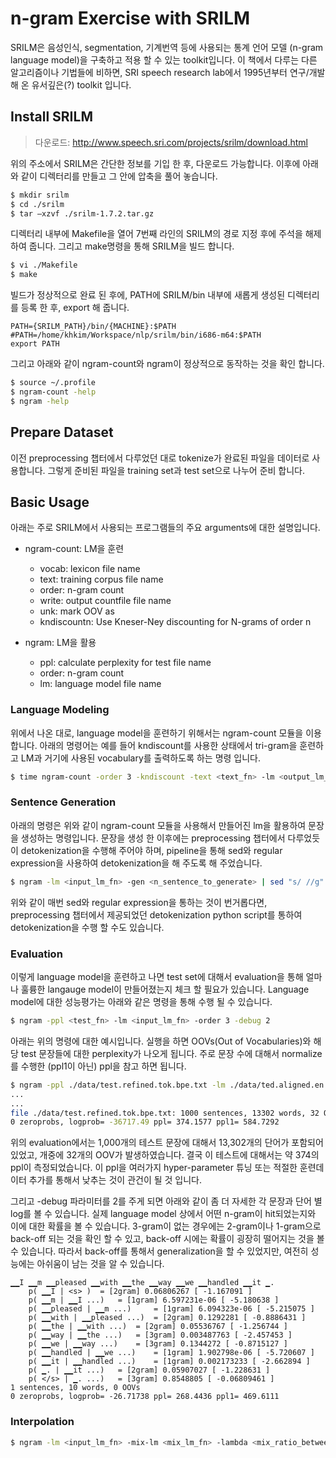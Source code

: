# n-gram Exercise with SRILM

SRILM은 음성인식, segmentation, 기계번역 등에 사용되는 통계 언어 모델 (n-gram language model)을 구축하고 적용 할 수 있는 toolkit입니다. 이 책에서 다루는 다른 알고리즘이나 기법들에 비하면, SRI speech research lab에서 1995년부터 연구/개발 해 온 유서깊은(?) toolkit 입니다.

## Install SRILM

> 다운로드: http://www.speech.sri.com/projects/srilm/download.html

위의 주소에서 SRILM은 간단한 정보를 기입 한 후, 다운로드 가능합니다. 이후에 아래와 같이 디렉터리를 만들고 그 안에 압축을 풀어 놓습니다.

```bash
$ mkdir srilm
$ cd ./srilm
$ tar –xzvf ./srilm-1.7.2.tar.gz
```

디렉터리 내부에 Makefile을 열어 7번째 라인의 SRILM의 경로 지정 후에 주석을 해제 하여 줍니다. 그리고 make명령을 통해 SRILM을 빌드 합니다.

```bash
$ vi ./Makefile
$ make
```

빌드가 정상적으로 완료 된 후에, PATH에 SRILM/bin 내부에 새롭게 생성된 디렉터리를 등록 한 후, export 해 줍니다.

```
PATH={SRILM_PATH}/bin/{MACHINE}:$PATH
#PATH=/home/khkim/Workspace/nlp/srilm/bin/i686-m64:$PATH
export PATH
```

그리고 아래와 같이 ngram-count와 ngram이 정상적으로 동작하는 것을 확인 합니다.

```bash
$ source ~/.profile
$ ngram-count -help
$ ngram -help
```

## Prepare Dataset

이전 preprocessing 챕터에서 다루었던 대로 tokenize가 완료된 파일을 데이터로 사용합니다. 그렇게 준비된 파일을 training set과 test set으로 나누어 준비 합니다.

## Basic Usage

아래는 주로 SRILM에서 사용되는 프로그램들의 주요 arguments에 대한 설명입니다.

- ngram-count: LM을 훈련
    - vocab: lexicon file name
    - text: training corpus file name 
    - order: n-gram count 
    - write: output countfile file name 
    - unk: mark OOV as
    - kndiscountn: Use Kneser-Ney discounting for N-grams of order n


- ngram: LM을 활용
    - ppl: calculate perplexity for test file name
    - order: n-gram count
    - lm: language model file name

### Language Modeling

위에서 나온 대로, language model을 훈련하기 위해서는 ngram-count 모듈을 이용 합니다. 아래의 명령어는 예를 들어 kndiscount를 사용한 상태에서 tri-gram을 훈련하고 LM과 거기에 사용된 vocabulary를 출력하도록 하는 명령 입니다.

```bash
$ time ngram-count -order 3 -kndiscount -text <text_fn> -lm <output_lm_fn> -write_vocab <output_vocab_fn> -debug 2
```

### Sentence Generation

아래의 명령은 위와 같이 ngram-count 모듈을 사용해서 만들어진 lm을 활용하여 문장을 생성하는 명령입니다. 문장을 생성 한 이후에는 preprocessing 챕터에서 다루었듯이 detokenization을 수행해 주어야 하며, pipeline을 통해 sed와 regular expression을 사용하여 detokenization을 해 주도록 해 주었습니다.

```bash
$ ngram -lm <input_lm_fn> -gen <n_sentence_to_generate> | sed "s/ //g" | sed "s/▁▁/ /g" | sed "s/▁//g" | sed "s/^\s//g"
```

위와 같이 매번 sed와 regular expression을 통하는 것이 번거롭다면, preprocessing 챕터에서 제공되었던 detokenization python script를 통하여 detokenization을 수행 할 수도 있습니다.

### Evaluation

이렇게 language model을 훈련하고 나면 test set에 대해서 evaluation을 통해 얼마나 훌륭한 langauge model이 만들어졌는지 체크 할 필요가 있습니다. Language model에 대한 성능평가는 아래와 같은 명령을 통해 수행 될 수 있습니다.

```bash
$ ngram -ppl <test_fn> -lm <input_lm_fn> -order 3 -debug 2
```

아래는 위의 명령에 대한 예시입니다. 실행을 하면 OOVs(Out of Vocabularies)와 해당 test 문장들에 대한 perplexity가 나오게 됩니다. 주로 문장 수에 대해서 normalize를 수행한 (ppl1이 아닌) ppl을 참고 하면 됩니다.

```bash
$ ngram -ppl ./data/test.refined.tok.bpe.txt -lm ./data/ted.aligned.en.refined.tok.bpe.lm -order 3 -debug 2
...
...
file ./data/test.refined.tok.bpe.txt: 1000 sentences, 13302 words, 32 OOVs0 zeroprobs, logprob= -36717.49 ppl= 374.1577 ppl1= 584.7292
```

위의 evaluation에서는 1,000개의 테스트 문장에 대해서 13,302개의 단어가 포함되어 있었고, 개중에 32개의 OOV가 발생하였습니다. 결국 이 테스트에 대해서는 약 374의 ppl이 측정되었습니다. 이 ppl을 여러가지 hyper-parameter 튜닝 또는 적절한 훈련데이터 추가를 통해서 낮추는 것이 관건이 될 것 입니다.

그리고 -debug 파라미터를 2를 주게 되면 아래와 같이 좀 더 자세한 각 문장과 단어 별 log를 볼 수 있습니다. 실제 language model 상에서 어떤 n-gram이 hit되었는지와 이에 대한 확률을 볼 수 있습니다. 3-gram이 없는 경우에는 2-gram이나 1-gram으로 back-off 되는 것을 확인 할 수 있고, back-off 시에는 확률이 굉장히 떨어지는 것을 볼 수 있습니다. 따라서 back-off를 통해서 generalization을 할 수 있었지만, 여전히 성능에는 아쉬움이 남는 것을 알 수 있습니다.

```
▁▁I ▁▁m ▁▁pleased ▁▁with ▁▁the ▁▁way ▁▁we ▁▁handled ▁▁it ▁.
	p( ▁▁I | <s> ) 	= [2gram] 0.06806267 [ -1.167091 ]
	p( ▁▁m | ▁▁I ...) 	= [1gram] 6.597231e-06 [ -5.180638 ]
	p( ▁▁pleased | ▁▁m ...) 	= [1gram] 6.094323e-06 [ -5.215075 ]
	p( ▁▁with | ▁▁pleased ...) 	= [2gram] 0.1292281 [ -0.8886431 ]
	p( ▁▁the | ▁▁with ...) 	= [2gram] 0.05536767 [ -1.256744 ]
	p( ▁▁way | ▁▁the ...) 	= [3gram] 0.003487763 [ -2.457453 ]
	p( ▁▁we | ▁▁way ...) 	= [3gram] 0.1344272 [ -0.8715127 ]
	p( ▁▁handled | ▁▁we ...) 	= [1gram] 1.902798e-06 [ -5.720607 ]
	p( ▁▁it | ▁▁handled ...) 	= [1gram] 0.002173233 [ -2.662894 ]
	p( ▁. | ▁▁it ...) 	= [2gram] 0.05907027 [ -1.228631 ]
	p( </s> | ▁. ...) 	= [3gram] 0.8548805 [ -0.06809461 ]
1 sentences, 10 words, 0 OOVs
0 zeroprobs, logprob= -26.71738 ppl= 268.4436 ppl1= 469.6111
```

### Interpolation

```bash
$ ngram -lm <input_lm_fn> -mix-lm <mix_lm_fn> -lambda <mix_ratio_between_0_and_1> -write-lm <output_lm_fn> -debug 2
```